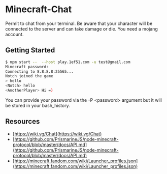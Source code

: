 # Minecraft-Chat

Permit to chat from your terminal. Be aware that your character will be connected to the server
and can take damage or die.
You need a mojang account.

## Getting Started

```bash
$ npm start --  --host play.1ef51.com -u test@gmail.com
Minecraft password:
Connecting to 8.8.8.8:25565...
Notch joined the game
> hello
<Notch> hello
<AnotherPlayer> Hi =)
```

You can provide your password via the -P &lt;password&gt; argument but it will be stored in your bash_history.


## Resources

* [https://wiki.vg/Chat](https://wiki.vg/Chat)
* [https://github.com/PrismarineJS/node-minecraft-protocol/blob/master/docs/API.md](https://github.com/PrismarineJS/node-minecraft-protocol/blob/master/docs/API.md)
* [https://minecraft.fandom.com/wiki/Launcher_profiles.json](https://minecraft.fandom.com/wiki/Launcher_profiles.json)
